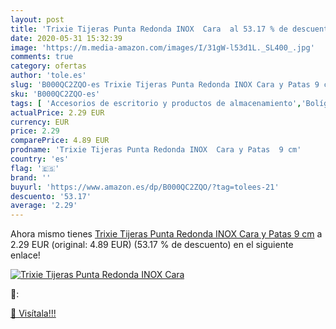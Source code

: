 ```yaml
---
layout: post
title: 'Trixie Tijeras Punta Redonda INOX  Cara  al 53.17 % de descuento'
date: 2020-05-31 15:32:39
image: 'https://m.media-amazon.com/images/I/31gW-l53d1L._SL400_.jpg'
comments: true
category: ofertas
author: 'tole.es'
slug: 'B000QC2ZQO-es Trixie Tijeras Punta Redonda INOX Cara y Patas 9 cm'
sku: 'B000QC2ZQO-es'
tags: [ 'Accesorios de escritorio y productos de almacenamiento','Bolígrafos, lápices y útiles de escritura','Costura y manualidades','Dibujo','Estuches escolares','Hogar y cocina','Lápices','Marcadores','Material de oficina','Materiales de dibujo','Materiales, organizadores y dispensadores de escritorio','Oficina y papelería','Portaminas','Rotuladores y subrayadores','Subrayadores','tijeras', ]
actualPrice: 2.29 EUR
currency: EUR
price: 2.29
comparePrice: 4.89 EUR
prodname: 'Trixie Tijeras Punta Redonda INOX  Cara y Patas  9 cm'
country: 'es'
flag: '🇪🇸'
brand: ''
buyurl: 'https://www.amazon.es/dp/B000QC2ZQO/?tag=tolees-21'
descuento: '53.17'
average: '2.29'
---
```


Ahora mismo tienes [Trixie Tijeras Punta Redonda INOX  Cara y Patas  9 cm](https://www.amazon.es/dp/B000QC2ZQO/?tag=tolees-21) a 2.29 EUR (original: 4.89 EUR) (53.17 %  de descuento) en el siguiente enlace!

[![Trixie Tijeras Punta Redonda INOX  Cara ](https://m.media-amazon.com/images/I/31gW-l53d1L._SL400_.jpg)](https://www.amazon.es/dp/B000QC2ZQO/?tag=tolees-21)

🔎:


[🛒 Visítala!!!](https://www.amazon.es/dp/B000QC2ZQO/?tag=tolees-21)
